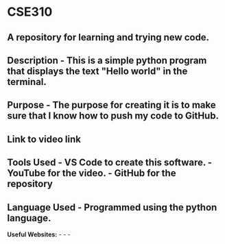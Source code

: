 # CSE310
## A repository for learning and trying new code.

**Description**
    - This is a simple python program that displays the text "Hello world" in the terminal.
---
**Purpose**
    - The purpose for creating it is to make sure that I know how to push my code to GitHub.
---
**Link to video**
    link
---
**Tools Used**
    - VS Code to create this software.
    - YouTube for the video.
    - GitHub for the repository
---
**Language Used**
    - Programmed using the python language.
---
**Useful Websites:**
    -
    -
    -